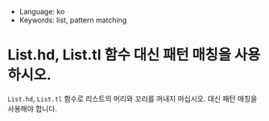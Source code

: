 * Language: ko 
* Keywords: list, pattern matching

# List.hd, List.tl 함수 대신 패턴 매칭을 사용하시오.

`List.hd`, `List.tl` 함수로 리스트의 머리와 꼬리를 꺼내지 마십시오. 대신 패턴 매칭을 사용해야 합니다.



